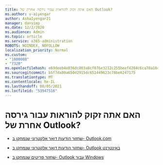 ```yaml
---
title: האם אתה זקוק להוראות עבור גירסה אחרת של Outlook?
ms.author: v-aiyengar
author: AshaIyengar21
manager: dansimp
ms.date: 12/2/2020
ms.audience: Admin
ms.topic: article
ms.service: o365-administration
ROBOTS: NOINDEX, NOFOLLOW
localization_priority: Normal
ms.custom:
- "1800008"
- "7320"
ms.openlocfilehash: e69deeb4e036dc803a8cf076e3212c255beef4204c6ca78a104750332b5d3a71
ms.sourcegitcommit: b5f7da89a650d2915dc652449623c78be6247175
ms.translationtype: MT
ms.contentlocale: he-IL
ms.lasthandoff: 08/05/2021
ms.locfileid: "53947516"
---
```

# <a name="do-you-need-instructions-for-another-version-of-outlook"></a>האם אתה זקוק להוראות עבור גירסה אחרת של Outlook?

- [שחזור הודעות דואר אלקטרוני שנמחקו ב- Outlook.com](https://support.microsoft.com/office/restore-deleted-email-messages-in-outlook-com-cf06ab1b-ae0b-418c-a4d9-4e895f83ed50)

- [שחזור הודעות דואר אלקטרוני שנמחקו ב- Outlook באינטרנט](https://support.microsoft.com/office/recover-deleted-email-messages-in-outlook-on-the-web-a8ca78ac-4721-4066-95dd-571842e9fb11)

- [שחזור פריטים שנמחקו ב- Outlook עבור Windows](https://support.microsoft.com/office/recover-deleted-items-in-outlook-for-windows-49e81f3c-c8f4-4426-a0b9-c0fd751d48ce)